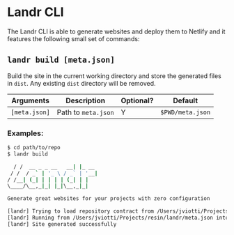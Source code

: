 Landr CLI
=========

The Landr CLI is able to generate websites and deploy them to Netlify and it
features the following small set of commands:

`landr build [meta.json]`
-------------------------

Build the site in the current working directory and store the generated files
in `dist`. Any existing `dist` directory will be removed.

| Arguments | Description | Optional? | Default |
|-----------|-------------|-----------|---------|
| `[meta.json]` | Path to `meta.json` | Y | `$PWD/meta.json` |

### Examples:

```sh
$ cd path/to/repo
$ landr build

  / /  __ _ _ __   __| |_ __
 / /  / _` | '_ \ / _` | '__|
/ /__| (_| | | | | (_| | |
\____/\__,_|_| |_|\__,_|_|

Generate great websites for your projects with zero configuration

[landr] Trying to load repository contract from /Users/jviotti/Projects/resin/landr/meta.json
[landr] Running from /Users/jviotti/Projects/resin/landr/meta.json into /Users/jviotti/Projects/resin/landr/dist
[landr] Site generated successfully
```
